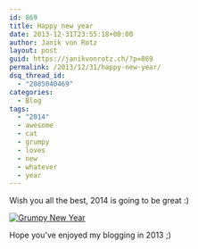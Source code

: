 ```yaml
---
id: 869
title: Happy new year
date: 2013-12-31T23:55:18+00:00
author: Janik von Rotz
layout: post
guid: https://janikvonrotz.ch/?p=869
permalink: /2013/12/31/happy-new-year/
dsq_thread_id:
  - "2085040469"
categories:
  - Blog
tags:
  - "2014"
  - awesome
  - cat
  - grumpy
  - loves
  - new
  - whatever
  - year
---
```

Wish you all the best, 2014 is going to be great :)

[![Grumpy New Year](/wp-content/uploads/2013/12/New-Years-1resized-300x199.jpg)](/wp-content/uploads/2013/12/New-Years-1resized.jpg)

Hope you've enjoyed my blogging in 2013 ;)
